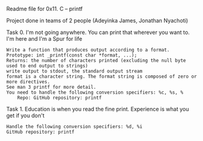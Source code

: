 Readme file for 0x11. C – printf

Project done in teams of 2 people (Adeyinka James, Jonathan Nyachoti)

Task 0. I'm not going anywhere. You can print that wherever you want to. I'm here and I'm a Spur for life

	Write a function that produces output according to a format.
	Prototype: int _printf(const char *format, ...);
	Returns: the number of characters printed (excluding the null byte used to end output to strings)
	write output to stdout, the standard output stream
	format is a character string. The format string is composed of zero or more directives. 
	See man 3 printf for more detail. 
	You need to handle the following conversion specifiers: %c, %s, %
		Repo: GitHub repository: printf

Task 1. Education is when you read the fine print. Experience is what you get if you don't

	Handle the following conversion specifiers: %d, %i
	GitHub repository: printf
